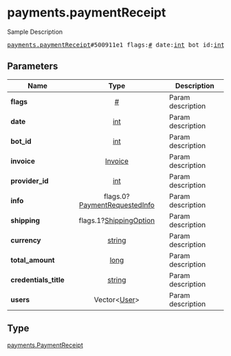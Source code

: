 # payments.paymentReceipt

Sample Description

<pre>
<a href="../constructor/payments.paymentReceipt.md">payments.paymentReceipt</a>#500911e1 flags:<a href="../type/#.md">#</a> date:<a href="../type/int.md">int</a> bot_id:<a href="../type/int.md">int</a> invoice:<a href="../type/Invoice.md">Invoice</a> provider_id:<a href="../type/int.md">int</a> info:flags.0?<a href="../type/PaymentRequestedInfo.md">PaymentRequestedInfo</a> shipping:flags.1?<a href="../type/ShippingOption.md">ShippingOption</a> currency:<a href="../type/string.md">string</a> total_amount:<a href="../type/long.md">long</a> credentials_title:<a href="../type/string.md">string</a> users:Vector&lt;<a href="../type/User.md">User</a>&gt; = <a href="../type/payments.PaymentReceipt.md">payments.PaymentReceipt</a>;</pre>
## Parameters

| Name | Type | Description |
|------|:----:|-------------|
| **flags** | <a href="../type/#.md">#</a> | Param description |
| **date** | <a href="../type/int.md">int</a> | Param description |
| **bot_id** | <a href="../type/int.md">int</a> | Param description |
| **invoice** | <a href="../type/Invoice.md">Invoice</a> | Param description |
| **provider_id** | <a href="../type/int.md">int</a> | Param description |
| **info** | flags.0?<a href="../type/PaymentRequestedInfo.md">PaymentRequestedInfo</a> | Param description |
| **shipping** | flags.1?<a href="../type/ShippingOption.md">ShippingOption</a> | Param description |
| **currency** | <a href="../type/string.md">string</a> | Param description |
| **total_amount** | <a href="../type/long.md">long</a> | Param description |
| **credentials_title** | <a href="../type/string.md">string</a> | Param description |
| **users** | Vector&lt;<a href="../type/User.md">User</a>&gt; | Param description |

## Type

<a href="../type/payments.PaymentReceipt.md">payments.PaymentReceipt</a>

